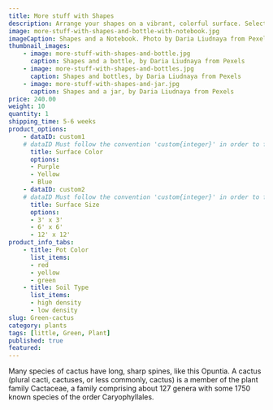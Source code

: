 ```yaml
---
title: More stuff with Shapes
description: Arrange your shapes on a vibrant, colorful surface. Select from three different color options
image: more-stuff-with-shapes-and-bottle-with-notebook.jpg
imageCaption: Shapes and a Notebook. Photo by Daria Liudnaya from Pexels
thumbnail_images:
    - image: more-stuff-with-shapes-and-bottle.jpg
      caption: Shapes and a bottle, by Daria Liudnaya from Pexels
    - image: more-stuff-with-shapes-and-bottles.jpg
      caption: Shapes and bottles, by Daria Liudnaya from Pexels
    - image: more-stuff-with-shapes-and-jar.jpg
      caption: Shapes and a jar, by Daria Liudnaya from Pexels
price: 240.00
weight: 10
quantity: 1
shipping_time: 5-6 weeks
product_options:
    - dataID: custom1
    # dataID Must follow the convention 'custom{integer}' in order to fully integrate the options into the shopping cart
      title: Surface Color
      options:
      - Purple
      - Yellow
      - Blue
    - dataID: custom2
    # dataID Must follow the convention 'custom{integer}' in order to fully integrate the options into the shopping cart
      title: Surface Size
      options:
      - 3' x 3'
      - 6' x 6'
      - 12' x 12'
product_info_tabs:
    - title: Pot Color
      list_items:
      - red
      - yellow
      - green
    - title: Soil Type
      list_items:
      - high density
      - low density
slug: Green-cactus
category: plants
tags: [little, Green, Plant]
published: true
featured:
---
```


Many species of cactus have long, sharp spines, like this Opuntia. A cactus (plural cacti, cactuses, or less commonly, cactus) is a member of the plant family Cactaceae, a family comprising about 127 genera with some 1750 known species of the order Caryophyllales.